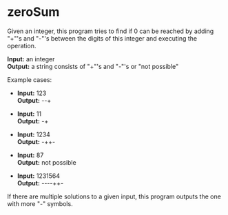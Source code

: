 # zeroSum

Given an integer, this program tries to find if 0 can be reached by adding "+"'s and "-"'s between the digits of this integer and executing the operation.

**Input:** an integer  
**Output:** a string consists of "+"'s and "-"'s or "not possible" 


Example cases:

* **Input:** 123  
**Output:** --+

* **Input:** 11  
**Output:** -+

* **Input:** 1234  
**Output:** -++-

* **Input:** 87  
**Output:** not possible

* **Input:** 1231564  
**Output:** ----++-

If there are multiple solutions to a given input, this program outputs the one with more "-" symbols.
